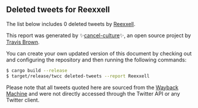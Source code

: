 ## Deleted tweets for Reexxell

The list below includes 0 deleted tweets by
[Reexxell](https://twitter.com/Reexxell).



This report was generated by ✨[cancel-culture](https://github.com/travisbrown/cancel-culture)✨,
an open source project by [Travis Brown](https://twitter.com/travisbrown).

You can create your own updated version of this document by checking out and configuring the
repository and then running the following commands:

```bash
$ cargo build --release
$ target/release/twcc deleted-tweets --report Reexxell
```

Please note that all tweets quoted here are sourced from the
[Wayback Machine](https://web.archive.org) and were not directly accessed through the Twitter API or
any Twitter client.

